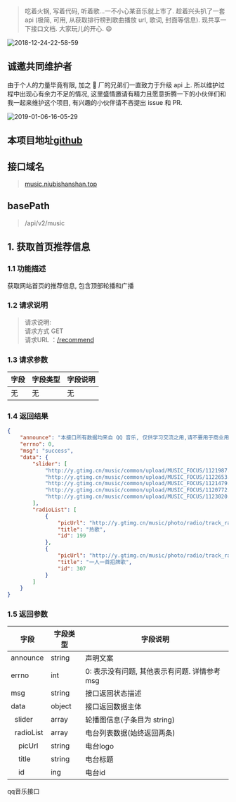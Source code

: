 <!--
 * @file: readMe
 * @Author: luoquanquan
 * @Date: 2019-01-04 10:20:10
 * @LastEditors: luoquanquan
 * @LastEditTime: 2019-01-21 22:04:04
 -->
> 吃着火锅, 写着代码, 听着歌...一不小心某音乐就上市了. 趁着兴头扒了一套 api (极简, 可用, 从获取排行榜到歌曲播放 url, 歌词, 封面等信息). 现共享一下接口文档. 大家玩儿的开心. 😄

![2018-12-24-22-58-59](https://user-gold-cdn.xitu.io/2018/12/24/167e0d20c1822778?w=1120&h=472&f=png&s=827839)

## 诚邀共同维护者

由于个人的力量毕竟有限, 加之 🐧 厂的兄弟们一直致力于升级 api 上. 所以维护过程中出现心有余力不足的情况, 这里盛情邀请有精力且愿意折腾一下的小伙伴们和我一起来维护这个项目, 有兴趣的小伙伴请不吝提出 issue 和 PR.

![2019-01-06-16-05-29](http://img.blog.niubishanshan.top/2019-01-06-16-05-29.png)

## 本项目地址[github](https://github.com/luoquanquan/musicInterFace)

## 接口域名

> [music.niubishanshan.top](music.niubishanshan.top)

## basePath

> /api/v2/music

## 1. 获取首页推荐信息

### 1.1 功能描述

获取网站首页的推荐信息, 包含顶部轮播和广播

### 1.2 请求说明

> 请求说明: <br>
> 请求方式 GET<br>
> 请求URL ：[/recommend](https://music.niubishanshan.top/api/v2/music/recommend)

### 1.3 请求参数

字段 | 字段类型  | 字段说明
--- | --- | ---
无 | 无 | 无

### 1.4 返回结果

```json
{
    "announce": "本接口所有数据均来自 QQ 音乐, 仅供学习交流之用,请不要用于商业用途. 如果喜欢请下载 QQ 音乐 APP 畅听.如有侵权请联系微信(QQ): 1363693666, 我会第一时间删除~",
    "errno": 0,
    "msg": "success",
    "data": {
        "slider": [
            "http://y.gtimg.cn/music/common/upload/MUSIC_FOCUS/1121987.jpg",
            "http://y.gtimg.cn/music/common/upload/MUSIC_FOCUS/1122653.jpg",
            "http://y.gtimg.cn/music/common/upload/MUSIC_FOCUS/1121479.jpg",
            "http://y.gtimg.cn/music/common/upload/MUSIC_FOCUS/1120772.jpg",
            "http://y.gtimg.cn/music/common/upload/MUSIC_FOCUS/1123020.jpg"
        ],
        "radioList": [
            {
                "picUrl": "http://y.gtimg.cn/music/photo/radio/track_radio_199_13_1.jpg",
                "title": "热歌",
                "id": 199
            },
            {
                "picUrl": "http://y.gtimg.cn/music/photo/radio/track_radio_307_13_1.jpg",
                "title": "一人一首招牌歌",
                "id": 307
            }
        ]
    }
}
```

### 1.5 返回参数

字段 | 字段类型  | 字段说明
--- | --- | ---
announce | string | 声明文案
errno | int | 0: 表示没有问题, 其他表示有问题. 详情参考 msg
msg | string | 接口返回状态描述
data | object | 接口返回数据主体
&nbsp;&nbsp;slider | array | 轮播图信息(子条目为 string)
&nbsp;&nbsp;radioList | array | 电台列表数据(始终返回两条)
&nbsp;&nbsp;&nbsp;&nbsp;picUrl | string | 电台logo
&nbsp;&nbsp;&nbsp;&nbsp;title | string | 电台标题
&nbsp;&nbsp;&nbsp;&nbsp;id | ing | 电台id

qq音乐接口